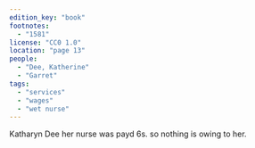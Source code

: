 ```yaml
---
edition_key: "book"
footnotes:
  - "1581"
license: "CC0 1.0"
location: "page 13"
people:
  - "Dee, Katherine"
  - "Garret"
tags:
  - "services"
  - "wages"
  - "wet nurse"
---
```

Katharyn Dee her
nurse was payd 6s. so nothing is owing to her.
